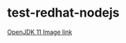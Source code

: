 # test-redhat-nodejs
[OpenJDK 11 Image link](https://catalog.redhat.com/software/containers/ubi9/openjdk-11/61ee7bafed74b2ffb22b07ab?architecture=amd64&image=65a98e53c5ddd75dc559619b&container-tabs=overview)
